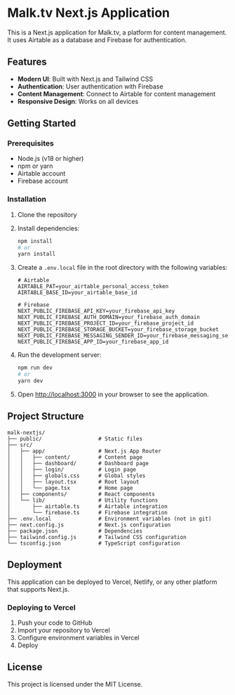 # Malk.tv Next.js Application

This is a Next.js application for Malk.tv, a platform for content management. It uses Airtable as a database and Firebase for authentication.

## Features

- **Modern UI**: Built with Next.js and Tailwind CSS
- **Authentication**: User authentication with Firebase
- **Content Management**: Connect to Airtable for content management
- **Responsive Design**: Works on all devices

## Getting Started

### Prerequisites

- Node.js (v18 or higher)
- npm or yarn
- Airtable account
- Firebase account

### Installation

1. Clone the repository
2. Install dependencies:
   ```bash
   npm install
   # or
   yarn install
   ```

3. Create a `.env.local` file in the root directory with the following variables:
   ```
   # Airtable
   AIRTABLE_PAT=your_airtable_personal_access_token
   AIRTABLE_BASE_ID=your_airtable_base_id

   # Firebase
   NEXT_PUBLIC_FIREBASE_API_KEY=your_firebase_api_key
   NEXT_PUBLIC_FIREBASE_AUTH_DOMAIN=your_firebase_auth_domain
   NEXT_PUBLIC_FIREBASE_PROJECT_ID=your_firebase_project_id
   NEXT_PUBLIC_FIREBASE_STORAGE_BUCKET=your_firebase_storage_bucket
   NEXT_PUBLIC_FIREBASE_MESSAGING_SENDER_ID=your_firebase_messaging_sender_id
   NEXT_PUBLIC_FIREBASE_APP_ID=your_firebase_app_id
   ```

4. Run the development server:
   ```bash
   npm run dev
   # or
   yarn dev
   ```

5. Open [http://localhost:3000](http://localhost:3000) in your browser to see the application.

## Project Structure

```
malk-nextjs/
├── public/                  # Static files
├── src/
│   ├── app/                 # Next.js App Router
│   │   ├── content/         # Content page
│   │   ├── dashboard/       # Dashboard page
│   │   ├── login/           # Login page
│   │   ├── globals.css      # Global styles
│   │   ├── layout.tsx       # Root layout
│   │   └── page.tsx         # Home page
│   ├── components/          # React components
│   └── lib/                 # Utility functions
│       ├── airtable.ts      # Airtable integration
│       └── firebase.ts      # Firebase integration
├── .env.local               # Environment variables (not in git)
├── next.config.js           # Next.js configuration
├── package.json             # Dependencies
├── tailwind.config.js       # Tailwind CSS configuration
└── tsconfig.json            # TypeScript configuration
```

## Deployment

This application can be deployed to Vercel, Netlify, or any other platform that supports Next.js.

### Deploying to Vercel

1. Push your code to GitHub
2. Import your repository to Vercel
3. Configure environment variables in Vercel
4. Deploy

## License

This project is licensed under the MIT License. 